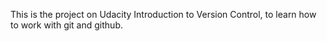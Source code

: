 This is the project on Udacity Introduction to Version Control, to learn how to work with git and github.

